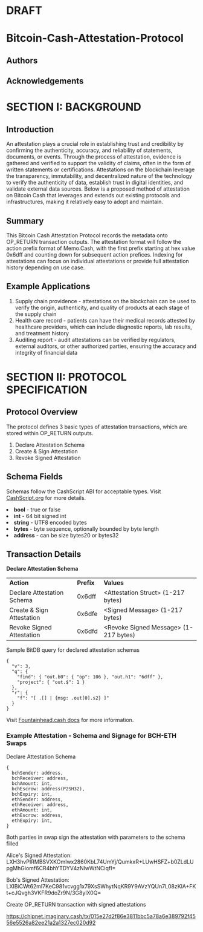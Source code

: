 # DRAFT
# Bitcoin-Cash-Attestation-Protocol

## Authors

## Acknowledgements

# SECTION I: BACKGROUND
## Introduction
An attestation plays a crucial role in establishing trust and credibility by confirming the authenticity, accuracy, and reliability of statements, documents, or events. Through the process of attestation, evidence is gathered and verified to support the validity of claims, often in the form of written statements or certifications. Attestations on the blockchain leverage the transparency, immutability, and decentralized nature of the technology to verify the authenticity of data, establish trust in digital identities, and validate external data sources. Below is a proposed method of attestation on Bitcoin Cash that leverages and extends out existing protocols and infrastructures, making it relatively easy to adopt and maintain.

## Summary
This Bitcoin Cash Attestation Protocol records the metadata onto OP_RETURN transaction outputs. The attestation format will follow the action prefix format of Memo.Cash, with the first prefix starting at hex value 0x6dff and counting down for subsequent action prefices. Indexing for attestations can focus on individual attestations or provide full attestation history depending on use case.

## Example Applications
1) Supply chain providence - attestations on the blockchain can be used to verify the origin, authenticity, and quality of products at each stage of the supply chain
2) Health care record - patients can have their medical records attested by healthcare providers, which can include diagnostic reports, lab results, and treatment history
3) Auditing report - audit attestations can be verified by regulators, external auditors, or other authorized parties, ensuring the accuracy and integrity of financial data

# SECTION II: PROTOCOL SPECIFICATION
## Protocol Overview
The protocol defines 3 basic types of attestation transactions, which are stored within OP_RETURN outputs. 
1) Declare Attestation Schema
2) Create & Sign Attestation
3) Revoke Signed Attestation

## Schema Fields
Schemas follow the CashScript ABI for acceptable types. Visit [CashScript.org](https://cashscript.org/docs/language/types) for more details.
<li><b>bool</b> - true or false</li>
<li><b>int</b> - 64 bit signed int</li>
<li><b>string</b> - UTF8 encoded bytes</li>
<li><b>bytes</b> - byte sequence, optionally bounded by byte length</li>
<li><b>address</b> - can be size bytes20 or bytes32</li>

## Transaction Details
<b>Declare Attestation Schema</b>

<table>
  <tr>
    <td><b>Action</b></td>
    <td><b>Prefix</b></td>
    <td><b>Values</b></td>
  </tr>
  <tr>
    <td>Declare Attestation Schema</td>
    <td>0x6dff</td>
    <td>&lt;Attestation Struct&gt; (1-217 bytes)</td>
  </tr>
  <tr>
    <td>Create & Sign Attestation</td>
    <td>0x6dfe</td>
    <td>&lt;Signed Message&gt; (1-217 bytes)</td>
  </tr>
  <tr>
    <td>Revoke Signed Attestation</td>
    <td>0x6dfd</td>
    <td>&lt;Revoke Signed Message&gt; (1-217 bytes)</td>
  </tr>
</table>


Sample BitDB query for declared attestation schemas
```
{
  "v": 3,
  "q": {
    "find": { "out.b0": { "op": 106 }, "out.h1": "6dff" },
    "project": { "out.$": 1 }
  },
  "r": {
    "f": "[ .[] | {msg: .out[0].s2} ]"
  }
}
```
Visit [Fountainhead.cash docs](https://docs.fountainhead.cash/docs/bitdb) for more information.


### Example Attestation - Schema and Signage for BCH-ETH Swaps
Declare Attestation Schema
```
{
  bchSender: address,
  bchReceiver: address,
  bchAmount: int,
  bchEscrow: address(P2SH32),
  bchExpiry: int,
  ethSender: address,
  ethReceiver: address,
  ethAmount: int,
  ethEscrow: address,
  ethExpiry: int,
}
```
Both parties in swap sign the attestation with parameters to the schema filled

Alice's Signed Attestation: LXH3hvPIRMBSVXKOmIwx2860KbL74UmYj/QumkxR+LUwHSFZ+b0ZLdLUpgMhGiomf6CR4bhYTDYV4zNlwWtNCiqfI=

Bob's Signed Attestation: LXIBiCWt62mI7KeC981vcvgg1x79XsSWhytNqKR9Y9AVzYQUn7L08zKlA+FKt+cJQvgh3VKFR9doZr9N/3G8ylX0Q=

Create OP_RETURN transaction with signed attestations

https://chipnet.imaginary.cash/tx/015e27d2f86e3811bbc5a78a6e389792f4556e5526a82ee21a2a1327ec020d92

